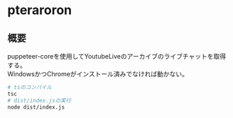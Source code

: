 # pteraroron

## 概要

puppeteer-coreを使用してYoutubeLiveのアーカイブのライブチャットを取得する。  
WindowsかつChromeがインストール済みでなければ動かない。

```sh
# tsのコンパイル
tsc
# dist/index.jsの実行
node dist/index.js
```
